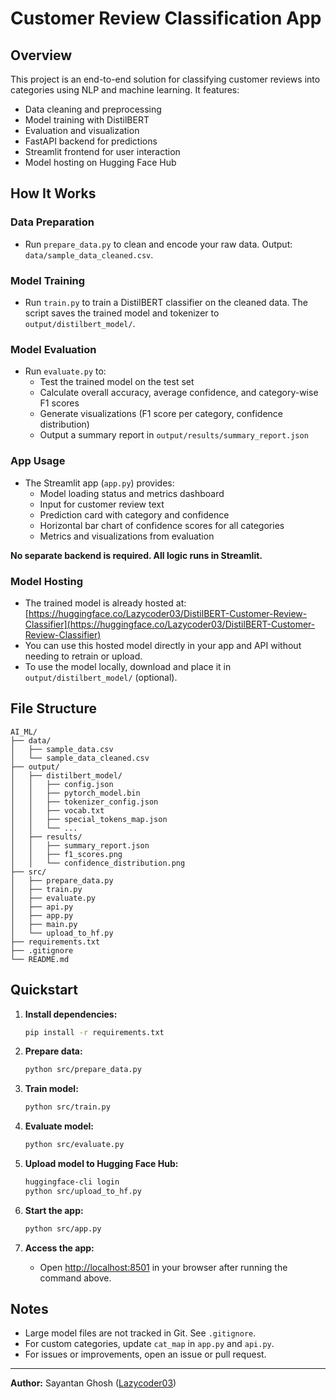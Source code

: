 # Customer Review Classification App

## Overview
This project is an end-to-end solution for classifying customer reviews into categories using NLP and machine learning. It features:
- Data cleaning and preprocessing
- Model training with DistilBERT
- Evaluation and visualization
- FastAPI backend for predictions
- Streamlit frontend for user interaction
- Model hosting on Hugging Face Hub

## How It Works

### Data Preparation
- Run `prepare_data.py` to clean and encode your raw data. Output: `data/sample_data_cleaned.csv`.

### Model Training
- Run `train.py` to train a DistilBERT classifier on the cleaned data. The script saves the trained model and tokenizer to `output/distilbert_model/`.

### Model Evaluation
- Run `evaluate.py` to:
  - Test the trained model on the test set
  - Calculate overall accuracy, average confidence, and category-wise F1 scores
  - Generate visualizations (F1 score per category, confidence distribution)
  - Output a summary report in `output/results/summary_report.json`


### App Usage
- The Streamlit app (`app.py`) provides:
   - Model loading status and metrics dashboard
   - Input for customer review text
   - Prediction card with category and confidence
   - Horizontal bar chart of confidence scores for all categories
   - Metrics and visualizations from evaluation

**No separate backend is required. All logic runs in Streamlit.**


### Model Hosting
- The trained model is already hosted at: [https://huggingface.co/Lazycoder03/DistilBERT-Customer-Review-Classifier](https://huggingface.co/Lazycoder03/DistilBERT-Customer-Review-Classifier)
- You can use this hosted model directly in your app and API without needing to retrain or upload.
- To use the model locally, download and place it in `output/distilbert_model/` (optional).

## File Structure
```text
AI_ML/
├── data/
│   ├── sample_data.csv
│   └── sample_data_cleaned.csv
├── output/
│   ├── distilbert_model/
│   │   ├── config.json
│   │   ├── pytorch_model.bin
│   │   ├── tokenizer_config.json
│   │   ├── vocab.txt
│   │   ├── special_tokens_map.json
│   │   └── ...
│   ├── results/
│   │   ├── summary_report.json
│   │   ├── f1_scores.png
│   │   └── confidence_distribution.png
├── src/
│   ├── prepare_data.py
│   ├── train.py
│   ├── evaluate.py
│   ├── api.py
│   ├── app.py
│   ├── main.py
│   └── upload_to_hf.py
├── requirements.txt
├── .gitignore
└── README.md
```

## Quickstart
1. **Install dependencies:**
   ```sh
   pip install -r requirements.txt
   ```
2. **Prepare data:**
   ```sh
   python src/prepare_data.py
   ```
3. **Train model:**
   ```sh
   python src/train.py
   ```
4. **Evaluate model:**
   ```sh
   python src/evaluate.py
   ```
5. **Upload model to Hugging Face Hub:**
   ```sh
   huggingface-cli login
   python src/upload_to_hf.py
   ```
6. **Start the app:**
   ```sh
   python src/app.py
   ```

7. **Access the app:**
   - Open [http://localhost:8501](http://localhost:8501) in your browser after running the command above.

## Notes
- Large model files are not tracked in Git. See `.gitignore`.
- For custom categories, update `cat_map` in `app.py` and `api.py`.
- For issues or improvements, open an issue or pull request.

---
**Author:** Sayantan Ghosh ([Lazycoder03](https://github.com/lazy-coder-03))
